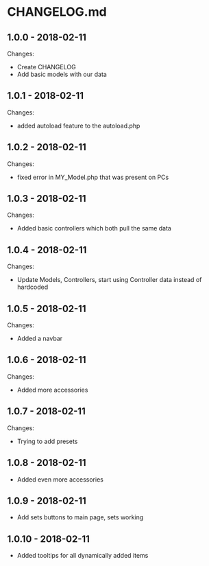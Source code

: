 # CHANGELOG.md

## 1.0.0 - 2018-02-11

Changes:

- Create CHANGELOG
- Add basic models with our data

## 1.0.1 - 2018-02-11

Changes:

- added autoload feature to the autoload.php

## 1.0.2 - 2018-02-11

Changes:

- fixed error in MY_Model.php that was present on PCs

## 1.0.3 - 2018-02-11

Changes:

- Added basic controllers which both pull the same data

## 1.0.4 - 2018-02-11

Changes:

- Update Models, Controllers, start using Controller data instead of hardcoded

## 1.0.5 - 2018-02-11

Changes:

- Added a navbar

## 1.0.6 - 2018-02-11

Changes:

- Added more accessories

## 1.0.7 - 2018-02-11

Changes:

- Trying to add presets

## 1.0.8 - 2018-02-11

- Added even more accessories

## 1.0.9 - 2018-02-11

- Add sets buttons to main page, sets working

## 1.0.10 - 2018-02-11

- Added tooltips for all dynamically added items
